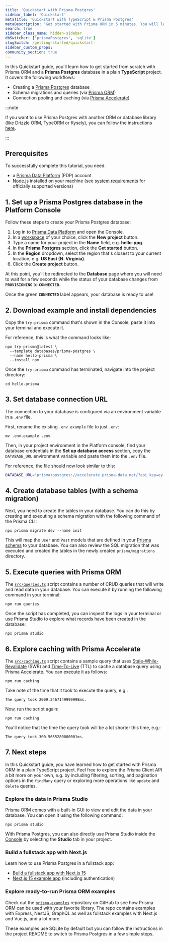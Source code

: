 ```yaml
---
title: 'Quickstart with Prisma Postgres'
sidebar_label: 'Quickstart'
metaTitle: 'Quickstart with TypeScript & Prisma Postgres'
metaDescription: 'Get started with Prisma ORM in 5 minutes. You will learn how to run migrations and send queries with a Prisma Postgres database.'
search: true
sidebar_class_name: hidden-sidebar
dbSwitcher: ['prismaPostgres', 'sqlite']
slugSwitch: /getting-started/quickstart-
sidebar_custom_props:
community_section: true
---
```


In this Quickstart guide, you'll learn how to get started from scratch with Prisma ORM and a **Prisma Postgres** database in a plain **TypeScript** project. It covers the following workflows:

- Creating a [Prisma Postgres](https://www.prisma.io/postgres?utm_source=docs) database
- Schema migrations and queries (via [Prisma ORM](https://www.prisma.io/orm))
- Connection pooling and caching (via [Prisma Accelerate](https://www.prisma.io/accelerate))

:::note

If you want to use Prisma Postgres with another ORM or database library (like Drizzle ORM, TypeORM or Kysely), you can follow the instructions [here](/postgres/introduction/getting-started#connect-via-any-database-library--tool).

:::

## Prerequisites

To successfully complete this tutorial, you need:

- a [Prisma Data Platform](https://console.prisma.io/) (PDP) account
- [Node.js](https://nodejs.org/en/) installed on your machine (see [system requirements](/orm/reference/system-requirements) for officially supported versions)

## 1. Set up a Prisma Postgres database in the Platform Console

Follow these steps to create your Prisma Postgres database:

1. Log in to [Prisma Data Platform](https://console.prisma.io/) and open the Console.
1. In a [workspace](/platform/about#workspace) of your choice, click the **New project** button.
1. Type a name for your project in the **Name** field, e.g. **hello-ppg**.
1. In the **Prisma Postgres** section, click the **Get started** button.
1. In the **Region** dropdown, select the region that's closest to your current location, e.g. **US East (N. Virginia)**.
1. Click the **Create project** button.

At this point, you'll be redirected to the **Database** page where you will need to wait for a few seconds while the status of your database changes from **`PROVISIONING`** to **`CONNECTED`**.

Once the green **`CONNECTED`** label appears, your database is ready to use!

## 2. Download example and install dependencies

Copy the `try-prisma` command that's shown in the Console, paste it into your terminal and execute it.

For reference, this is what the command looks like:

```terminal
npx try-prisma@latest \
  --template databases/prisma-postgres \
  --name hello-prisma \
  --install npm
```

Once the `try-prisma` command has terminated, navigate into the project directory:

```terminal
cd hello-prisma
```

## 3. Set database connection URL

The connection to your database is configured via an environment variable in a `.env` file.

First, rename the existing `.env.example` file to just `.env`:

```terminal
mv .env.example .env
```

Then, in your project environment in the Platform console, find your database credentials in the **Set up database access** section, copy the `DATABASE_URL` environment variable and paste them into the `.env` file.

For reference, the file should now look similar to this:

```bash no-copy
DATABASE_URL="prisma+postgres://accelerate.prisma-data.net/?api_key=ey...."
```

## 4. Create database tables (with a schema migration)

Next, you need to create the tables in your database. You can do this by creating and executing a schema migration with the following command of the Prisma CLI:

```terminal
npx prisma migrate dev --name init
```

This will map the `User` and `Post` models that are defined in your [Prisma schema](/orm/prisma-schema/) to your database. You can also review the SQL migration that was executed and created the tables in the newly created `prisma/migrations` directory.

## 5. Execute queries with Prisma ORM

The [`src/queries.ts`](https://github.com/prisma/prisma-examples/blob/latest/databases/prisma-postgres/src/queries.ts) script contains a number of CRUD queries that will write and read data in your database. You can execute it by running the following command in your terminal:

```terminal
npm run queries
```

Once the script has completed, you can inspect the logs in your terminal or use Prisma Studio to explore what records have been created in the database:

```terminal
npx prisma studio
```

## 6. Explore caching with Prisma Accelerate

The [`src/caching.ts`](https://github.com/prisma/prisma-examples/blob/latest/databases/prisma-postgres/src/caching.ts) script contains a sample query that uses [Stale-While-Revalidate](/postgres/database/caching#stale-while-revalidate-swr) (SWR) and [Time-To-Live](/postgres/database/caching#time-to-live-ttl) (TTL) to cache a database query using Prisma Accelerate. You can execute it as follows:

```terminal
npm run caching
```

Take note of the time that it took to execute the query, e.g.:

```no-copy
The query took 2009.2467149999998ms.
```

Now, run the script again:

```terminal
npm run caching
```

You'll notice that the time the query took will be a lot shorter this time, e.g.:

```no-copy
The query took 300.5655280000001ms.
```

## 7. Next steps

In this Quickstart guide, you have learned how to get started with Prisma ORM in a plain TypeScript project. Feel free to explore the Prisma Client API a bit more on your own, e.g. by including filtering, sorting, and pagination options in the `findMany` query or exploring more operations like `update` and `delete` queries.

### Explore the data in Prisma Studio

Prisma ORM comes with a built-in GUI to view and edit the data in your database. You can open it using the following command:

```terminal
npx prisma studio
```

With Prisma Postgres, you can also directly use Prisma Studio inside the [Console](https://console.prisma.io) by selecting the **Studio** tab in your project.

### Build a fullstack app with Next.js

Learn how to use Prisma Postgres in a fullstack app:

- [Build a fullstack app with Next.js 15](/guides/nextjs)
- [Next.js 15 example app](https://github.com/prisma/nextjs-prisma-postgres-demo) (including authentication)

### Explore ready-to-run Prisma ORM examples

Check out the [`prisma-examples`](https://github.com/prisma/prisma-examples/) repository on GitHub to see how Prisma ORM can be used with your favorite library. The repo contains examples with Express, NestJS, GraphQL as well as fullstack examples with Next.js and Vue.js, and a lot more.

These examples use SQLite by default but you can follow the instructions in the project README to switch to Prisma Postgres in a few simple steps.
